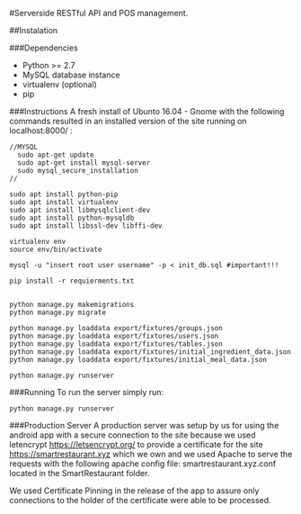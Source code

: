 #Serverside RESTful API and POS management.

##Instalation

###Dependencies
* Python >= 2.7
* MySQL database instance
* virtualenv (optional)
* pip

###Instructions
A fresh install of Ubunto 16.04 - Gnome with the following commands resulted in an installed version of the site running on localhost:8000/ :

```
//MYSQL
  sudo apt-get update
  sudo apt-get install mysql-server
  sudo mysql_secure_installation
//

sudo apt install python-pip
sudo apt install virtualenv
sudo apt install libmysqlclient-dev
sudo apt install python-mysqldb
sudo apt install libssl-dev libffi-dev

virtualenv env
source env/bin/activate

mysql -u "insert root user username" -p < init_db.sql #important!!!

pip install -r requierments.txt


python manage.py makemigrations
python manage.py migrate

python manage.py loaddata export/fixtures/groups.json
python manage.py loaddata export/fixtures/users.json
python manage.py loaddata export/fixtures/tables.json
python manage.py loaddata export/fixtures/initial_ingredient_data.json
python manage.py loaddata export/fixtures/initial_meal_data.json

python manage.py runserver

```

###Running
To run the server simply run:

```
python manage.py runserver
```

###Production Server
A production server was setup by us for using the android app with a secure connection to the site because we used letencrypt https://letsencrypt.org/ to provide a certificate for the site https://smartrestaurant.xyz which we own and we used Apache to serve the requests with the following apache config file: smartrestaurant.xyz.conf located in the SmartRestaurant folder.

We used Certificate Pinning in the release of the app to assure only connections to the holder of the certificate were able to be processed.


